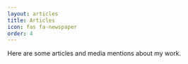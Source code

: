 ```yaml
---
layout: articles
title: Articles
icon: fas fa-newspaper
order: 4
---
```


Here are some articles and media mentions about my work.